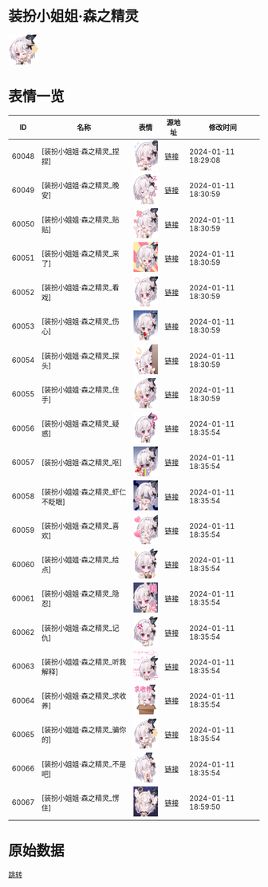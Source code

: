 # 装扮小姐姐·森之精灵

<img src="./cover.png" height="60" alt="cover" />

# 表情一览

|ID|名称|表情|源地址|修改时间|
|----|----|----|----|----|
|60048|[装扮小姐姐·森之精灵_捏捏]|<img src="./pic/060048_%5B装扮小姐姐·森之精灵_捏捏%5D.png" height="60" alt="捏捏"/>|[链接](https://i0.hdslb.com/bfs/emote/442002d8f18945169578511be244067084dc54a0.png)|2024-01-11 18:29:08|
|60049|[装扮小姐姐·森之精灵_晚安]|<img src="./pic/060049_%5B装扮小姐姐·森之精灵_晚安%5D.png" height="60" alt="晚安"/>|[链接](https://i0.hdslb.com/bfs/emote/70a2f5f23f24d9b5d718209144dc6e6236f38ce5.png)|2024-01-11 18:30:59|
|60050|[装扮小姐姐·森之精灵_贴贴]|<img src="./pic/060050_%5B装扮小姐姐·森之精灵_贴贴%5D.png" height="60" alt="贴贴"/>|[链接](https://i0.hdslb.com/bfs/emote/3a0f21706fb55acc90af5c676d63b684cc1e7634.png)|2024-01-11 18:30:59|
|60051|[装扮小姐姐·森之精灵_来了]|<img src="./pic/060051_%5B装扮小姐姐·森之精灵_来了%5D.png" height="60" alt="来了"/>|[链接](https://i0.hdslb.com/bfs/emote/c353e23343dde2ded78cea526af8d1c7c448865d.png)|2024-01-11 18:30:59|
|60052|[装扮小姐姐·森之精灵_看戏]|<img src="./pic/060052_%5B装扮小姐姐·森之精灵_看戏%5D.png" height="60" alt="看戏"/>|[链接](https://i0.hdslb.com/bfs/emote/b90324c94a980051678fea19f96ccd8723b8d1b3.png)|2024-01-11 18:30:59|
|60053|[装扮小姐姐·森之精灵_伤心]|<img src="./pic/060053_%5B装扮小姐姐·森之精灵_伤心%5D.png" height="60" alt="伤心"/>|[链接](https://i0.hdslb.com/bfs/emote/12deb5f428803ed8f380133b8fc5a4e17df88bf2.png)|2024-01-11 18:30:59|
|60054|[装扮小姐姐·森之精灵_探头]|<img src="./pic/060054_%5B装扮小姐姐·森之精灵_探头%5D.png" height="60" alt="探头"/>|[链接](https://i0.hdslb.com/bfs/emote/16390e4e884c4cd8912c312276885a5a168fd7cf.png)|2024-01-11 18:30:59|
|60055|[装扮小姐姐·森之精灵_住手]|<img src="./pic/060055_%5B装扮小姐姐·森之精灵_住手%5D.png" height="60" alt="住手"/>|[链接](https://i0.hdslb.com/bfs/emote/790ba00ca1d665b6be2a987ba25c9986eff4ca74.png)|2024-01-11 18:30:59|
|60056|[装扮小姐姐·森之精灵_疑惑]|<img src="./pic/060056_%5B装扮小姐姐·森之精灵_疑惑%5D.png" height="60" alt="疑惑"/>|[链接](https://i0.hdslb.com/bfs/emote/265ea68cae2adb04f68afd6b9c311cafdf0038b1.png)|2024-01-11 18:35:54|
|60057|[装扮小姐姐·森之精灵_呕]|<img src="./pic/060057_%5B装扮小姐姐·森之精灵_呕%5D.png" height="60" alt="呕"/>|[链接](https://i0.hdslb.com/bfs/emote/850e7f972f0afa5d917ae7d5ce0e34b201982cb6.png)|2024-01-11 18:35:54|
|60058|[装扮小姐姐·森之精灵_虾仁不眨眼]|<img src="./pic/060058_%5B装扮小姐姐·森之精灵_虾仁不眨眼%5D.png" height="60" alt="虾仁不眨眼"/>|[链接](https://i0.hdslb.com/bfs/emote/44e64e14671c14aa95c1e7c1f0cb53c2884f9e91.png)|2024-01-11 18:35:54|
|60059|[装扮小姐姐·森之精灵_喜欢]|<img src="./pic/060059_%5B装扮小姐姐·森之精灵_喜欢%5D.png" height="60" alt="喜欢"/>|[链接](https://i0.hdslb.com/bfs/emote/57963d5208d4b3254f63ab138cc2811ff2892c1f.png)|2024-01-11 18:35:54|
|60060|[装扮小姐姐·森之精灵_给点]|<img src="./pic/060060_%5B装扮小姐姐·森之精灵_给点%5D.png" height="60" alt="给点"/>|[链接](https://i0.hdslb.com/bfs/emote/63d03756f0922fd7184b524d7d65436e71327d83.png)|2024-01-11 18:35:54|
|60061|[装扮小姐姐·森之精灵_隐忍]|<img src="./pic/060061_%5B装扮小姐姐·森之精灵_隐忍%5D.png" height="60" alt="隐忍"/>|[链接](https://i0.hdslb.com/bfs/emote/554072ee1e1dc78e3410e2cdbeafd55cd744990a.png)|2024-01-11 18:35:54|
|60062|[装扮小姐姐·森之精灵_记仇]|<img src="./pic/060062_%5B装扮小姐姐·森之精灵_记仇%5D.png" height="60" alt="记仇"/>|[链接](https://i0.hdslb.com/bfs/emote/076a89f0ce627459b4cb5592ef1639cf32c6637f.png)|2024-01-11 18:35:54|
|60063|[装扮小姐姐·森之精灵_听我解释]|<img src="./pic/060063_%5B装扮小姐姐·森之精灵_听我解释%5D.png" height="60" alt="听我解释"/>|[链接](https://i0.hdslb.com/bfs/emote/340e8b697467985879fa98f285143ff0276d73c0.png)|2024-01-11 18:35:54|
|60064|[装扮小姐姐·森之精灵_求收养]|<img src="./pic/060064_%5B装扮小姐姐·森之精灵_求收养%5D.png" height="60" alt="求收养"/>|[链接](https://i0.hdslb.com/bfs/emote/14d9a0d7999d4f975a4f154c71297a6d3d5d0a77.png)|2024-01-11 18:35:54|
|60065|[装扮小姐姐·森之精灵_骗你的]|<img src="./pic/060065_%5B装扮小姐姐·森之精灵_骗你的%5D.png" height="60" alt="骗你的"/>|[链接](https://i0.hdslb.com/bfs/emote/844fb9bffa0fcb02634a199986417f6c3902d37d.png)|2024-01-11 18:35:54|
|60066|[装扮小姐姐·森之精灵_不是吧]|<img src="./pic/060066_%5B装扮小姐姐·森之精灵_不是吧%5D.png" height="60" alt="不是吧"/>|[链接](https://i0.hdslb.com/bfs/emote/658240b1cdcd598201d8e916e3d477e05d9a41ce.png)|2024-01-11 18:35:54|
|60067|[装扮小姐姐·森之精灵_愣住]|<img src="./pic/060067_%5B装扮小姐姐·森之精灵_愣住%5D.png" height="60" alt="愣住"/>|[链接](https://i0.hdslb.com/bfs/emote/70da052324c1619de2401b36576a765dde887ba9.png)|2024-01-11 18:59:50|

# 原始数据

[跳转](./raw.json)

